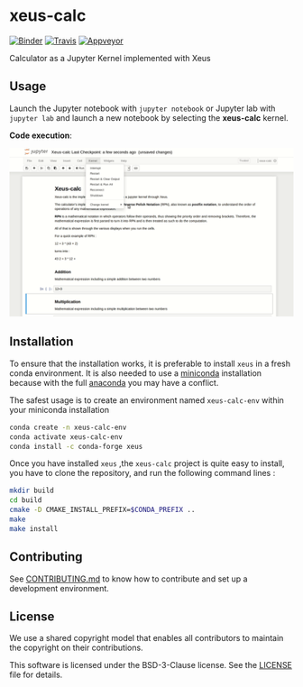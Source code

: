 # xeus-calc

[![Binder](https://mybinder.org/badge_logo.svg)](https://mybinder.org/v2/gh/jupyter-xeus/xeus-calc/master?filepath=notebooks/Xeus-calc.ipynb)
[![Travis](https://travis-ci.org/jupyter-xeus/xeus-calc.svg?branch=master)](https://travis-ci.org/jupyter-xeus/xeus-calc)
[![Appveyor](https://ci.appveyor.com/api/projects/status/t2u22uaevru2ugm8?svg=true)](https://ci.appveyor.com/project/jupyter-xeus/xeus-calc)

Calculator as a Jupyter Kernel implemented with Xeus

## Usage

Launch the Jupyter notebook with `jupyter notebook` or Jupyter lab with `jupyter lab` and launch a new notebook by selecting the **xeus-calc** kernel.

**Code execution**:

![Basic code execution](xeus-calc2.gif)

## Installation

To ensure that the installation works, it is preferable to install `xeus` in a fresh conda environment. It is also needed to use a [miniconda](https://conda.io/miniconda.html) installation because with the full [anaconda](https://www.anaconda.com/) you may have a conflict.

The safest usage is to create an environment named `xeus-calc-env` within your miniconda installation

```bash
conda create -n xeus-calc-env
conda activate xeus-calc-env
conda install -c conda-forge xeus
```

Once you have installed ` xeus ` ,the  ` xeus-calc ` project is quite easy to install, you have to clone the repository, and run the following command lines :

```bash
mkdir build
cd build
cmake -D CMAKE_INSTALL_PREFIX=$CONDA_PREFIX ..
make
make install
```

## Contributing

See [CONTRIBUTING.md](./CONTRIBUTING.md) to know how to contribute and set up a development environment.

## License

We use a shared copyright model that enables all contributors to maintain the
copyright on their contributions.

This software is licensed under the BSD-3-Clause license. See the [LICENSE](LICENSE) file for details.
